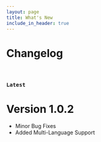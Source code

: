 ```yaml
---
layout: page
title: What's New
include_in_header: true
---
```


# Changelog
<br>

### `Latest`
# **Version 1.0.2**

- Minor Bug Fixes
- Added Multi-Language Support

<br>

